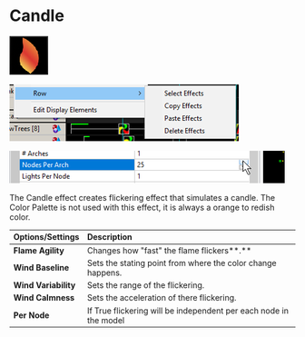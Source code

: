 # Candle

![Icon](../../.gitbook/assets/image-806.png)

![Sequencer Grid](../../.gitbook/assets/image%20%28291%29.png)

![](../../.gitbook/assets/image%20%28211%29.png)

The Candle effect creates flickering effect that simulates a candle. The Color Palette is not used with this effect, it is always a orange to redish color.

| **Options/Settings** | **Description** |
| :--- | :--- |
| **Flame Agility** | Changes how "fast" the flame flickers**.** |
| **Wind Baseline** | Sets the stating point from where the color change happens. |
| **Wind Variability** | Sets the range of the flickering. |
| **Wind Calmness** | Sets the acceleration of there flickering. |
| **Per Node** | If True flickering will be independent per each node in the model |

